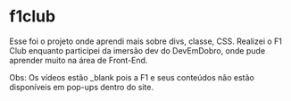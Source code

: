 # f1club

Esse foi o projeto onde aprendi mais sobre divs, classe, CSS.
Realizei o F1 Club enquanto participei da imersão dev do DevEmDobro, onde pude aprender muito na área de Front-End.

Obs: Os vídeos estão _blank pois a F1 e seus conteúdos não estão disponíveis em pop-ups dentro do site.

